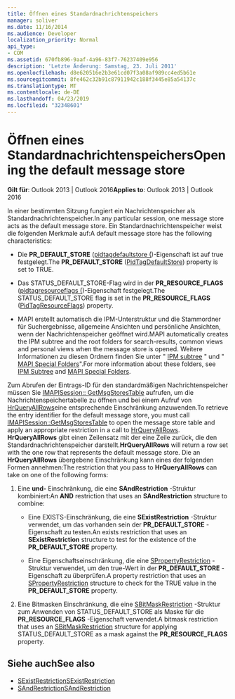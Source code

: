 ```yaml
---
title: Öffnen eines Standardnachrichtenspeichers
manager: soliver
ms.date: 11/16/2014
ms.audience: Developer
localization_priority: Normal
api_type:
- COM
ms.assetid: 670fb896-9aaf-4a96-83f7-76237409e956
description: 'Letzte Änderung: Samstag, 23. Juli 2011'
ms.openlocfilehash: d8e620516e2b3e61cd07f3a08af989cc4ed5b61e
ms.sourcegitcommit: 8fe462c32b91c87911942c188f3445e85a54137c
ms.translationtype: MT
ms.contentlocale: de-DE
ms.lasthandoff: 04/23/2019
ms.locfileid: "32348601"
---
```

# <a name="opening-the-default-message-store"></a><span data-ttu-id="bb732-103">Öffnen eines Standardnachrichtenspeichers</span><span class="sxs-lookup"><span data-stu-id="bb732-103">Opening the default message store</span></span>

<span data-ttu-id="bb732-104">**Gilt für**: Outlook 2013 | Outlook 2016</span><span class="sxs-lookup"><span data-stu-id="bb732-104">**Applies to**: Outlook 2013 | Outlook 2016</span></span> 
  
<span data-ttu-id="bb732-105">In einer bestimmten Sitzung fungiert ein Nachrichtenspeicher als Standardnachrichtenspeicher.</span><span class="sxs-lookup"><span data-stu-id="bb732-105">In any particular session, one message store acts as the default message store.</span></span> <span data-ttu-id="bb732-106">Ein Standardnachrichtenspeicher weist die folgenden Merkmale auf:</span><span class="sxs-lookup"><span data-stu-id="bb732-106">A default message store has the following characteristics:</span></span>
  
- <span data-ttu-id="bb732-107">Die **PR_DEFAULT_STORE** ([pidtagdefaultstore (](pidtagdefaultstore-canonical-property.md))-Eigenschaft ist auf true festgelegt.</span><span class="sxs-lookup"><span data-stu-id="bb732-107">The **PR_DEFAULT_STORE** ([PidTagDefaultStore](pidtagdefaultstore-canonical-property.md)) property is set to TRUE.</span></span>
    
- <span data-ttu-id="bb732-108">Das STATUS_DEFAULT_STORE-Flag wird in der **PR_RESOURCE_FLAGS** ([pidtagresourceflags (](pidtagresourceflags-canonical-property.md))-Eigenschaft festgelegt.</span><span class="sxs-lookup"><span data-stu-id="bb732-108">The STATUS_DEFAULT_STORE flag is set in the **PR_RESOURCE_FLAGS** ([PidTagResourceFlags](pidtagresourceflags-canonical-property.md)) property.</span></span>
    
- <span data-ttu-id="bb732-109">MAPI erstellt automatisch die IPM-Unterstruktur und die Stammordner für Suchergebnisse, allgemeine Ansichten und persönliche Ansichten, wenn der Nachrichtenspeicher geöffnet wird.</span><span class="sxs-lookup"><span data-stu-id="bb732-109">MAPI automatically creates the IPM subtree and the root folders for search-results, common views and personal views when the message store is opened.</span></span> <span data-ttu-id="bb732-110">Weitere Informationen zu diesen Ordnern finden Sie unter " [IPM subtree](ipm-subtree.md) " und " [MAPI Special Folders](mapi-special-folders.md)".</span><span class="sxs-lookup"><span data-stu-id="bb732-110">For more information about these folders, see [IPM Subtree](ipm-subtree.md) and [MAPI Special Folders](mapi-special-folders.md).</span></span> 
    
<span data-ttu-id="bb732-111">Zum Abrufen der Eintrags-ID für den standardmäßigen Nachrichtenspeicher müssen Sie [IMAPISession:: GetMsgStoresTable](imapisession-getmsgstorestable.md) aufrufen, um die Nachrichtenspeichertabelle zu öffnen und bei einem Aufruf von [HrQueryAllRows](hrqueryallrows.md)eine entsprechende Einschränkung anzuwenden.</span><span class="sxs-lookup"><span data-stu-id="bb732-111">To retrieve the entry identifier for the default message store, you must call [IMAPISession::GetMsgStoresTable](imapisession-getmsgstorestable.md) to open the message store table and apply an appropriate restriction in a call to [HrQueryAllRows](hrqueryallrows.md).</span></span> <span data-ttu-id="bb732-112">**HrQueryAllRows** gibt einen Zeilensatz mit der eine Zeile zurück, die den Standardnachrichtenspeicher darstellt.</span><span class="sxs-lookup"><span data-stu-id="bb732-112">**HrQueryAllRows** will return a row set with the one row that represents the default message store.</span></span> <span data-ttu-id="bb732-113">Die an **HrQueryAllRows** übergebene Einschränkung kann eines der folgenden Formen annehmen:</span><span class="sxs-lookup"><span data-stu-id="bb732-113">The restriction that you pass to **HrQueryAllRows** can take on one of the following forms:</span></span> 
  
1. <span data-ttu-id="bb732-114">Eine **und-** Einschränkung, die eine **SAndRestriction** -Struktur kombiniert:</span><span class="sxs-lookup"><span data-stu-id="bb732-114">An **AND** restriction that uses an **SAndRestriction** structure to combine:</span></span> 
    
   - <span data-ttu-id="bb732-115">Eine EXISTS-Einschränkung, die eine **SExistRestriction** -Struktur verwendet, um das vorhanden sein der **PR_DEFAULT_STORE** -Eigenschaft zu testen.</span><span class="sxs-lookup"><span data-stu-id="bb732-115">An exists restriction that uses an **SExistRestriction** structure to test for the existence of the **PR_DEFAULT_STORE** property.</span></span> 
    
   - <span data-ttu-id="bb732-116">Eine Eigenschaftseinschränkung, die eine [SPropertyRestriction](spropertyrestriction.md) -Struktur verwendet, um den true-Wert in der **PR_DEFAULT_STORE** -Eigenschaft zu überprüfen.</span><span class="sxs-lookup"><span data-stu-id="bb732-116">A property restriction that uses an [SPropertyRestriction](spropertyrestriction.md) structure to check for the TRUE value in the **PR_DEFAULT_STORE** property.</span></span> 
    
2. <span data-ttu-id="bb732-117">Eine Bitmasken Einschränkung, die eine [SBitMaskRestriction](sbitmaskrestriction.md) -Struktur zum Anwenden von STATUS_DEFAULT_STORE als Maske für die **PR_RESOURCE_FLAGS** -Eigenschaft verwendet.</span><span class="sxs-lookup"><span data-stu-id="bb732-117">A bitmask restriction that uses an [SBitMaskRestriction](sbitmaskrestriction.md) structure for applying STATUS_DEFAULT_STORE as a mask against the **PR_RESOURCE_FLAGS** property.</span></span> 
    
## <a name="see-also"></a><span data-ttu-id="bb732-118">Siehe auch</span><span class="sxs-lookup"><span data-stu-id="bb732-118">See also</span></span>

- [<span data-ttu-id="bb732-119">SExistRestriction</span><span class="sxs-lookup"><span data-stu-id="bb732-119">SExistRestriction</span></span>](sexistrestriction.md)
- [<span data-ttu-id="bb732-120">SAndRestriction</span><span class="sxs-lookup"><span data-stu-id="bb732-120">SAndRestriction</span></span>](sandrestriction.md)

